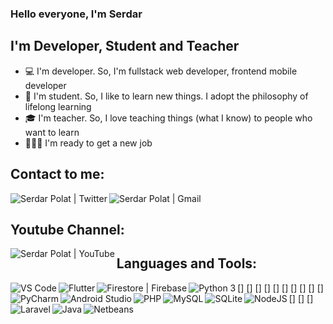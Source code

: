 ### Hello everyone, I'm Serdar

## I'm Developer, Student and Teacher
- 💻 I'm developer. So, I'm fullstack web developer, frontend mobile developer
- 📖 I'm student. So, I like to learn new things. I adopt the philosophy of lifelong learning
- 🎓 I'm teacher. So, I love teaching things (what I know) to people who want to learn
- 🏋🏻‍♂️ I'm ready to get a new job

## Contact to me:
[<img align="left" alt="Serdar Polat | Twitter" with="22px" src="https://raw.githubusercontent.com/github/explore/80688e429a7d4ef2fca1e82350fe8e3517d3494d/topics/twitter/twitter.png" />][twitter]
[<img align="left" alt="Serdar Polat | Gmail" with="22px" src="https://raw.githubusercontent.com/github/explore/80688e429a7d4ef2fca1e82350fe8e3517d3494d/topics/google/google.png" />][gmail]

<br />

## Youtube Channel:
[<img align="left" alt="Serdar Polat | YouTube" with="22px" src="youtube.svg" />][youtube]


## Languages and Tools:
[<img align="left" alt="VS Code" with="26" src="youtube.svg" />]
[<img align="left" alt="Flutter" with="26px" src="https://raw.githubusercontent.com/github/explore/cebd63002168a05a6a642f309227eefeccd92950/topics/flutter/flutter.png" />]
[<img align="left" alt="Firestore | Firebase" with="26px" src="https://raw.githubusercontent.com/github/explore/80688e429a7d4ef2fca1e82350fe8e3517d3494d/topics/firebase/firebase.png" />]
[<img align="left" alt="Python 3" with="26px" src="https://raw.githubusercontent.com/github/explore/80688e429a7d4ef2fca1e82350fe8e3517d3494d/topics/python/python.png" />]
[<img align="left" alt="PyCharm" with="26px" src="https://pbs.twimg.com/profile_images/1206603239791218688/0AwZ0m6W_400x400.jpg" />]
[<img align="left" alt="Android Studio" with="26px" src="https://upload.wikimedia.org/wikipedia/commons/3/34/Android_Studio_icon.svg" />]
[<img align="left" alt="PHP" with="26px" src="https://raw.githubusercontent.com/github/explore/ccc16358ac4530c6a69b1b80c7223cd2744dea83/topics/php/php.png" />]
[<img align="left" alt="MySQL" with="26px" src="https://raw.githubusercontent.com/github/explore/80688e429a7d4ef2fca1e82350fe8e3517d3494d/topics/mysql/mysql.png" />]
[<img align="left" alt="SQLite" with="26px" src="https://raw.githubusercontent.com/github/explore/2d218e3aa252dc90eef269b34eeec1fbd15dc07e/topics/sqlite/sqlite.png" />]
[<img align="left" alt="NodeJS" with="26px" src="https://raw.githubusercontent.com/github/explore/80688e429a7d4ef2fca1e82350fe8e3517d3494d/topics/nodejs/nodejs.png" />]
[<img align="left" alt="Laravel" with="26px" src="https://raw.githubusercontent.com/github/explore/56a826d05cf762b2b50ecbe7d492a839b04f3fbf/topics/laravel/laravel.png" />]
[<img align="left" alt="Java" with="26px" src="https://raw.githubusercontent.com/github/explore/80688e429a7d4ef2fca1e82350fe8e3517d3494d/topics/java/java.png" />]
[<img align="left" alt="Netbeans" with="26px" src="https://upload.wikimedia.org/wikipedia/commons/9/98/Apache_NetBeans_Logo.svg" />]

<br />
<br />

[twitter]: "https://www.twitter.com/serdarplt_"
[gmail]: "mailto:serdar.plt21@gmail.com"
[youtube]: "https://www.youtube.com/channel/UCcGkVD4b22EOGSDdnnJ2QkA?view_as=subscriber"
